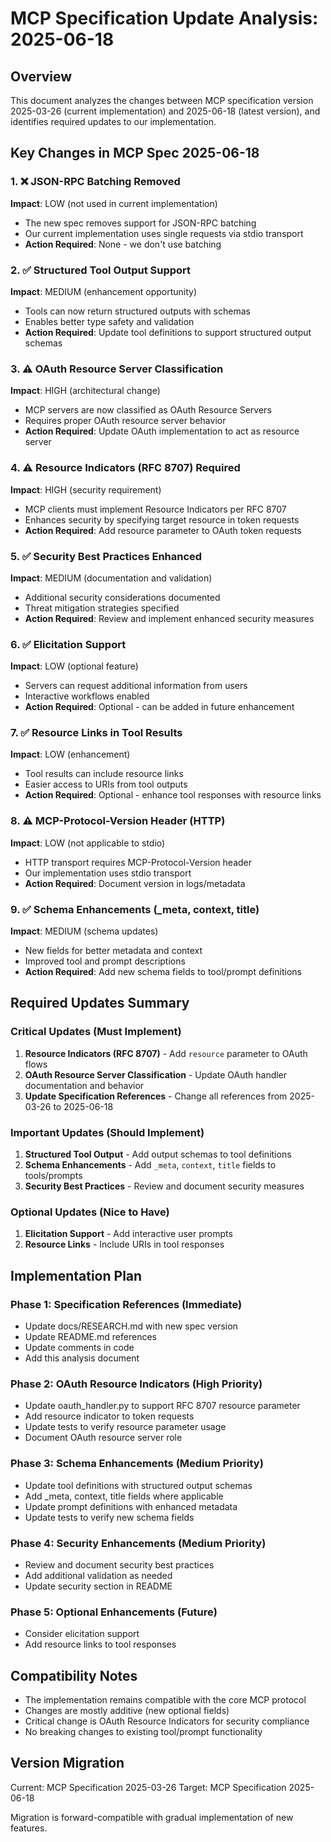 # MCP Specification Update Analysis: 2025-06-18

## Overview

This document analyzes the changes between MCP specification version 2025-03-26 (current implementation) and 2025-06-18 (latest version), and identifies required updates to our implementation.

## Key Changes in MCP Spec 2025-06-18

### 1. ❌ JSON-RPC Batching Removed
**Impact**: LOW (not used in current implementation)
- The new spec removes support for JSON-RPC batching
- Our current implementation uses single requests via stdio transport
- **Action Required**: None - we don't use batching

### 2. ✅ Structured Tool Output Support
**Impact**: MEDIUM (enhancement opportunity)
- Tools can now return structured outputs with schemas
- Enables better type safety and validation
- **Action Required**: Update tool definitions to support structured output schemas

### 3. ⚠️ OAuth Resource Server Classification
**Impact**: HIGH (architectural change)
- MCP servers are now classified as OAuth Resource Servers
- Requires proper OAuth resource server behavior
- **Action Required**: Update OAuth implementation to act as resource server

### 4. ⚠️ Resource Indicators (RFC 8707) Required
**Impact**: HIGH (security requirement)
- MCP clients must implement Resource Indicators per RFC 8707
- Enhances security by specifying target resource in token requests
- **Action Required**: Add resource parameter to OAuth token requests

### 5. ✅ Security Best Practices Enhanced
**Impact**: MEDIUM (documentation and validation)
- Additional security considerations documented
- Threat mitigation strategies specified
- **Action Required**: Review and implement enhanced security measures

### 6. ✅ Elicitation Support
**Impact**: LOW (optional feature)
- Servers can request additional information from users
- Interactive workflows enabled
- **Action Required**: Optional - can be added in future enhancement

### 7. ✅ Resource Links in Tool Results
**Impact**: LOW (enhancement)
- Tool results can include resource links
- Easier access to URIs from tool outputs
- **Action Required**: Optional - enhance tool responses with resource links

### 8. ⚠️ MCP-Protocol-Version Header (HTTP)
**Impact**: LOW (not applicable to stdio)
- HTTP transport requires MCP-Protocol-Version header
- Our implementation uses stdio transport
- **Action Required**: Document version in logs/metadata

### 9. ✅ Schema Enhancements (_meta, context, title)
**Impact**: MEDIUM (schema updates)
- New fields for better metadata and context
- Improved tool and prompt descriptions
- **Action Required**: Add new schema fields to tool/prompt definitions

## Required Updates Summary

### Critical Updates (Must Implement)
1. **Resource Indicators (RFC 8707)** - Add `resource` parameter to OAuth flows
2. **OAuth Resource Server Classification** - Update OAuth handler documentation and behavior
3. **Update Specification References** - Change all references from 2025-03-26 to 2025-06-18

### Important Updates (Should Implement)
1. **Structured Tool Output** - Add output schemas to tool definitions
2. **Schema Enhancements** - Add `_meta`, `context`, `title` fields to tools/prompts
3. **Security Best Practices** - Review and document security measures

### Optional Updates (Nice to Have)
1. **Elicitation Support** - Add interactive user prompts
2. **Resource Links** - Include URIs in tool responses

## Implementation Plan

### Phase 1: Specification References (Immediate)
- Update docs/RESEARCH.md with new spec version
- Update README.md references
- Update comments in code
- Add this analysis document

### Phase 2: OAuth Resource Indicators (High Priority)
- Update oauth_handler.py to support RFC 8707 resource parameter
- Add resource indicator to token requests
- Update tests to verify resource parameter usage
- Document OAuth resource server role

### Phase 3: Schema Enhancements (Medium Priority)
- Update tool definitions with structured output schemas
- Add _meta, context, title fields where applicable
- Update prompt definitions with enhanced metadata
- Update tests to verify new schema fields

### Phase 4: Security Enhancements (Medium Priority)
- Review and document security best practices
- Add additional validation as needed
- Update security section in README

### Phase 5: Optional Enhancements (Future)
- Consider elicitation support
- Add resource links to tool responses

## Compatibility Notes

- The implementation remains compatible with the core MCP protocol
- Changes are mostly additive (new optional fields)
- Critical change is OAuth Resource Indicators for security compliance
- No breaking changes to existing tool/prompt functionality

## Version Migration

Current: MCP Specification 2025-03-26
Target: MCP Specification 2025-06-18

Migration is forward-compatible with gradual implementation of new features.
